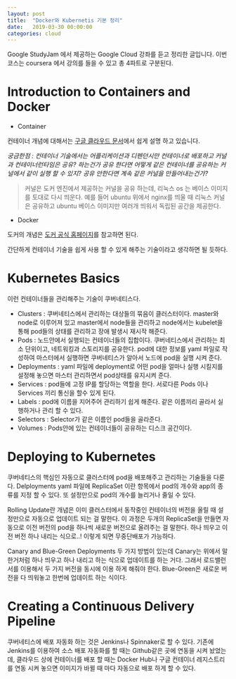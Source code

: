 ```yaml
---
layout: post
title:  "Docker와 Kubernetis 기본 정리"
date:   2019-03-30 00:00:00
categories: cloud
---
```

Google StudyJam 에서 제공하는 Google Cloud 강좌를 듣고 정리한 글입니다.
이번 코스는 coursera 에서 강의를 들을 수 있고 총 4파트로 구분된다.


# Introduction to Containers and Docker
* Container

컨테이너 개념에 대해서는 [구글 클라우드 문서](https://cloud.google.com/containers/?authuser=0&hl=ko)에서 쉽게 설명 하고 있습니다.

*궁금한점 : 컨테이너 기술에서는 어플리케이션과 디펜던시만 컨테이너로 배포하고 커널과 컨테이너런타임은 공유? 하는건가
공유 한다면 어떻게 같은 컨테이너를 공유하는 커널에서 같이 실행 할 수 있지?
공유 안한다면 계속 같은 커널을 만들어내는건가?*
> 커널은 도커 엔진에서 제공하는 커널을 공유 하는데, 리눅스 os 는 베이스 이미지를 토대로 다시 띄운다.
예를 들어 ubuntu 위에서 nginx를 띄울 때 리눅스 커널은 공유하고 ubuntu 베이스 이미지만 여러개 띄워서 
독립된 공간을 제공한다.

* Docker

도커의 개념은 [도커 공식 홈페이지](https://www.docker.com/why-docker)를 참고하면 된다.

간단하게 컨테이너 기술을 쉽게 사용 할 수 있게 해주는 기술이라고 생각하면 될 듯하다.

# Kubernetes Basics
이런 컨테이너들을 관리해주는 기술이 쿠버네티스다.

* Clusters : 쿠버네티스에서 관리하는 대상들의 묶음이 클러스터이다. master와 node로 이루어져 있고 master에서 node들을 관리하고 
node에서는 kubelet을 통해 pod들의 상태를 관리하고 장애 발생시 재시작 해준다.
* Pods : 노드안에서 실행되는 컨테이너들의 집합이다. 쿠버네티스에서 관리하는 최소 단위이고, 네트워킹과 스토리지를 공유한다. pod에 대한 정보를 yaml 파일로 작성하여 마스터에서 실행하면 
쿠버네티스가 알아서 노드에 pod을 실행 시켜 준다.
* Deployments : yaml 파일에 deployment로 어떤 pod을 얼마나 실행 시킬지를 설정해 놓으면 마스터 관리하면서 pod상태를 유지시켜 준다.
* Services : pod들에 고정 IP를 할당하는 역할을 한다. 서로다른 Pods 이나 Services 끼리 통신을 할수 있게 된다.
* Labels : pod에 이름을 지어주어 관리하기 쉽게 해준다. 같은 이름끼리 골라서 실행하거나 관리 할 수 있다.
* Selectors : Selector가 같은 이름인 pod들을 골라준다.
* Volumes : Pods안에 있는 컨테이너들이 공유하는 디스크 공간이다.

# Deploying to Kubernetes
쿠버네티스의 핵심인 자동으로 클러스터에 pod을 배포해주고 관리하는 기술들을 다룬다.
Delployments yaml 파일에 ReplicaSet 이란 항목에서 pod의 개수와 app의 종류를 지정 할 수 있다.
또 설정만으로 pod의 개수를 늘리거나 줄일 수 있다.

Rolling Update란 개념은 이미 클러스터에서 동작중인 컨테이너의 버전을 올릴 때 설정만으로 자동으로 업데이트 되는 걸 말한다.
이 과정은 두개의 ReplicaSet을 만들면 자동으로 이전 버전의 pod을 하나씩 새로운 버전으로 올려주는 걸 말한다.
하나 띄우고 이전 버전 하나 내리는 식으로..!
이렇게 되면 무중단배포가 가능하다.

Canary and Blue-Green Deployments 두 가지 방법이 있는데 
Canary는 위에서 말한거처럼 하나 띄우고 하나 내리고 하는 식으로 업데이트를 하는 거다. 
그래서 로드밸런서를 이용해서 두 가지 버전을 동시에 이용 하게 해줘야 한다.
Blue-Green은 새로운 버전을 다 띄워놓고 한번에 업데이트 하는 식이다.

# Creating a Continuous Delivery Pipeline
쿠버네티스에 배포 자동화 하는 것은 Jenkins나 Spinnaker로 할 수 있다.
기존에 Jenkins를 이용하여 소스 배포 자동화를 할 때는 Github같은 곳에 연동을 시켜 놨었는데, 클라우드 상에 컨테이너를 배포 할 때는
Docker Hub나 구글 컨테이너 레지스트리를 연동 시켜 놓으면 이미지가 바뀔 때 마다 자동으로 배포 하게 할 수 있다.
